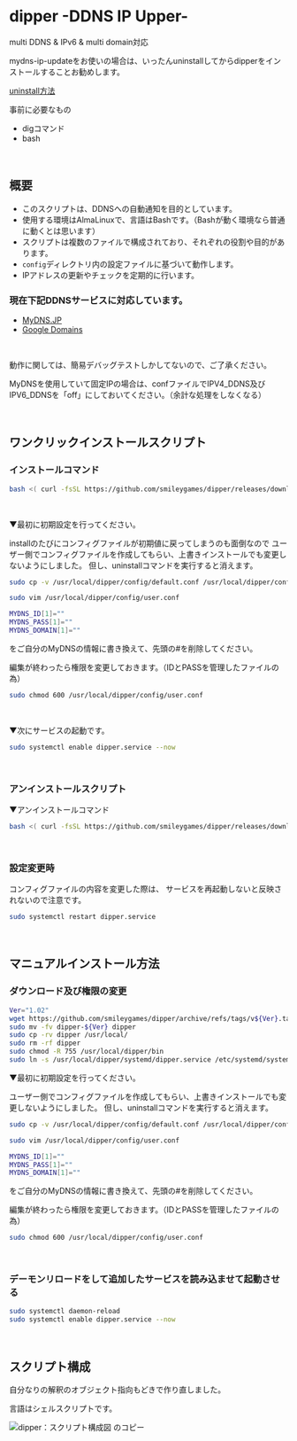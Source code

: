 # dipper -DDNS IP Upper-

multi DDNS & IPv6 & multi domain対応

mydns-ip-updateをお使いの場合は、いったんuninstallしてからdipperをインストールすることお勧めします。

[uninstall方法](https://github.com/smileygames/mydns-ip-update)

事前に必要なもの
- digコマンド
- bash

<br>

## 概要
- このスクリプトは、DDNSへの自動通知を目的としています。
- 使用する環境はAlmaLinuxで、言語はBashです。（Bashが動く環境なら普通に動くとは思います）
- スクリプトは複数のファイルで構成されており、それぞれの役割や目的があります。
- `config`ディレクトリ内の設定ファイルに基づいて動作します。
- IPアドレスの更新やチェックを定期的に行います。

### 現在下記DDNSサービスに対応しています。
- [MyDNS.JP](https://www.mydns.jp/)
- [Google Domains](https://domains.google/intl/ja_jp/)

<br>

動作に関しては、簡易デバッグテストしかしてないので、ご了承ください。

MyDNSを使用していて固定IPの場合は、confファイルでIPV4_DDNS及びIPV6_DDNSを「off」にしておいてください。（余計な処理をしなくなる）

<br>

## ワンクリックインストールスクリプト
### インストールコマンド
```bash
bash <( curl -fsSL https://github.com/smileygames/dipper/releases/download/v1.02/install.sh )
```

<br>

▼最初に初期設定を行ってください。

installのたびにコンフィグファイルが初期値に戻ってしまうのも面倒なので
ユーザー側でコンフィグファイルを作成してもらい、上書きインストールでも変更しないようにしました。
但し、uninstallコマンドを実行すると消えます。
```bash
sudo cp -v /usr/local/dipper/config/default.conf /usr/local/dipper/config/user.conf
```
```bash
sudo vim /usr/local/dipper/config/user.conf
```
```bash
MYDNS_ID[1]=""
MYDNS_PASS[1]=""
MYDNS_DOMAIN[1]=""
```
をご自分のMyDNSの情報に書き換えて、先頭の#を削除してください。

編集が終わったら権限を変更しておきます。（IDとPASSを管理したファイルの為）
```bash
sudo chmod 600 /usr/local/dipper/config/user.conf
```

<br>

▼次にサービスの起動です。

```bash
sudo systemctl enable dipper.service --now
```
<br>

### アンインストールスクリプト
▼アンインストールコマンド
```bash
bash <( curl -fsSL https://github.com/smileygames/dipper/releases/download/v1.02/uninstall.sh )
```

<br>

### 設定変更時
コンフィグファイルの内容を変更した際は、
サービスを再起動しないと反映されないので注意です。
```bash
sudo systemctl restart dipper.service
```
<br>

## マニュアルインストール方法

### ダウンロード及び権限の変更

```bash
Ver="1.02"
wget https://github.com/smileygames/dipper/archive/refs/tags/v${Ver}.tar.gz -O - | sudo tar zxvf - -C ./
sudo mv -fv dipper-${Ver} dipper
sudo cp -rv dipper /usr/local/
sudo rm -rf dipper
sudo chmod -R 755 /usr/local/dipper/bin
sudo ln -s /usr/local/dipper/systemd/dipper.service /etc/systemd/system
```

▼最初に初期設定を行ってください。

ユーザー側でコンフィグファイルを作成してもらい、上書きインストールでも変更しないようにしました。
但し、uninstallコマンドを実行すると消えます。
```bash
sudo cp -v /usr/local/dipper/config/default.conf /usr/local/dipper/config/user.conf
```
```bash
sudo vim /usr/local/dipper/config/user.conf
```
```bash
MYDNS_ID[1]=""
MYDNS_PASS[1]=""
MYDNS_DOMAIN[1]=""
```
をご自分のMyDNSの情報に書き換えて、先頭の#を削除してください。

編集が終わったら権限を変更しておきます。（IDとPASSを管理したファイルの為）
```bash
sudo chmod 600 /usr/local/dipper/config/user.conf
```

<br>

### デーモンリロードをして追加したサービスを読み込ませて起動させる
```bash
sudo systemctl daemon-reload
sudo systemctl enable dipper.service --now
```
<br>

## スクリプト構成

自分なりの解釈のオブジェクト指向もどきで作り直しました。

言語はシェルスクリプトです。

![dipper：スクリプト構成図 のコピー](https://github.com/smileygames/dipper/assets/134200591/c8a209d2-296e-410b-90b7-6589eb494e63)
